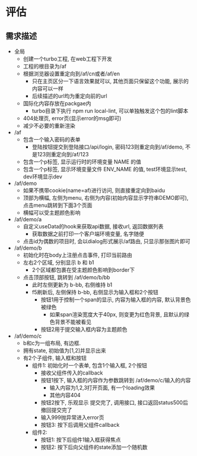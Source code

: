 # 评估

## 需求描述
* 全局
    * 创建一个turbo工程, 在web工程下开发
    * 工程的根目录为/af
    * 根据浏览器设置重定向到/af/cn或者/af/en
        * 只在主页区分一下语言效果就可以, 其他页面只保留这个功能, 展示的内容可以一样
        * 后续描述的url均为重定向前的url
    * 国际化内容存放在packgae内
        * turbo目录下执行 npm run local-lint, 可以单独触发这个包的lint脚本
    * 404处理页, error页(显示error的msg即可)
    * 减少不必要的重新渲染
* /af
    * 包含一个输入密码的表单
        * 登陆按钮提交到登陆接口/api/login, 密码123则重定向到/af/demo, 不是123则重定向到/af/123
    * 包含一个p标签, 显示运行时的环境变量 NAME 的值
    * 包含一个p标签, 显示环境变量文件 ENV_NAME 的值, test环境显示test, dev环境显示dev
* /af/demo
    * 如果不携带cookie(name=af)进行访问, 则直接重定向到baidu
    * 顶部为横幅, 左侧为menu, 右侧为内容(初始内容显示字符串DEMO即可), 点击menu跳转到下面3个页面
    * 横幅可以受主题颜色影响
* /af/demo/a
    * 自定义useData的hook来获取api数据, 接收url, 返回数据列表
        * 获取数据之前打印一个客户端环境变量, 名字随便
    * 点击id为偶数的项目时, 会以dialog形式展示/af路由, 只显示那张图片即可
* /af/demo/b
    * 初始化时在body上注册点击事件, 打印当前路由
    * 左右2个区域, 分别显示 b 和 b1
        * 2个区域都包裹在受主题颜色影响到border下
    * 点击顶部按钮, 跳转到 /af/demo/b/bb
        * 此时左侧更新为 b-bb, 右侧维持 b1
        * f5刷新后, 左侧保持 b-bb, 右侧显示为输入框和2个按钮
            * 按钮1用于控制一个span的显示, 内容为输入框的内容, 默认背景色被绿色
                * 如果span渲染宽度大于40px, 则变更为红色背景, 且默认的绿色背景不能被看见
            * 按钮2用于提交输入框内容为主题颜色
* /af/demo/c
    * b和c为一组布局, 有边框.
    * 拥有state, 初始值为[1,2]并显示出来
    * 有2个子组件, 输入框和按钮
        * 组件1: 初始化时一个表单, 包含1个输入框, 2个按钮
            * 接收父组件传入的callback
            * 按钮1按下, 输入框的内容作为参数跳转到 /af/demo/c/输入的内容
                * 输入内容为1,2,3打开页面, 有一个loading效果
                * 其他内容404
            * 按钮2按下, 乐观显示 提交完了, 调用接口, 接口返回status500后撤回提交完了
            * 输入999抛异常进入error页
            * 按钮3: 按下后调用父组件callback
        * 组件2: 
            * 按钮1: 按下后组件1输入框获得焦点
            * 按钮2: 按下后向父组件的state添加一个随机数